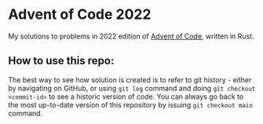 # Advent of Code 2022

My solutions to problems in 2022 edition of [Advent of Code](https://adventofcode.com/2022), written in Rust.

## How to use this repo:

The best way to see how solution is created is to refer to git history - either by navigating on GitHub, or using `git log` command and doing `git checkout <commit-id>` to see a historic version of code. You can always go back to the most up-to-date version of this repository by issuing `git checkout main` command.
